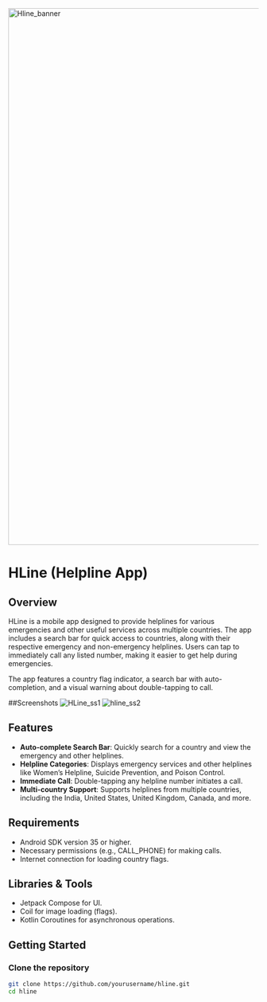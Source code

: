 <img width="1079" alt="Hline_banner" src="https://github.com/user-attachments/assets/f3cd88a9-eef2-4cad-92c0-b7cc893f2460" />

# HLine (Helpline App)

## Overview
HLine is a mobile app designed to provide helplines for various emergencies and other useful services across multiple countries. The app includes a search bar for quick access to countries, along with their respective emergency and non-emergency helplines. Users can tap to immediately call any listed number, making it easier to get help during emergencies.

The app features a country flag indicator, a search bar with auto-completion, and a visual warning about double-tapping to call.

##Screenshots
![HLine_ss1](https://github.com/user-attachments/assets/c59c69f5-81cc-4111-941b-c8d0106ce8d4)
![hline_ss2](https://github.com/user-attachments/assets/0438c0a8-cf29-42eb-9a0e-c0a3248ea5ad)

## Features
- **Auto-complete Search Bar**: Quickly search for a country and view the emergency and other helplines.
- **Helpline Categories**: Displays emergency services and other helplines like Women’s Helpline, Suicide Prevention, and Poison Control.
- **Immediate Call**: Double-tapping any helpline number initiates a call.
- **Multi-country Support**: Supports helplines from multiple countries, including the India, United States, United Kingdom, Canada, and more.

## Requirements
- Android SDK version 35 or higher.
- Necessary permissions (e.g., CALL_PHONE) for making calls.
- Internet connection for loading country flags.

## Libraries & Tools
- Jetpack Compose for UI.
- Coil for image loading (flags).
- Kotlin Coroutines for asynchronous operations.

## Getting Started

### Clone the repository
```bash
git clone https://github.com/yourusername/hline.git
cd hline
